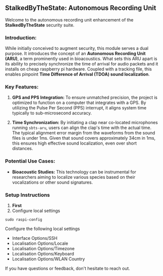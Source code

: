 ## StalkedByTheState: Autonomous Recording Unit 

Welcome to the autonomous recording unit enhancement of the **StalkedByTheState** security suite.

### Introduction:
While initially conceived to augment security, this module serves a dual purpose. It introduces the concept of an **Autonomous Recording Unit (ARU)**, a term prominently used in bioacoustics. What sets this ARU apart is its ability to precisely synchronize the time of arrival for audio packets and it installs on cheap raspberry pi hardware. Coupled with a tracking file, this enables pinpoint **Time Difference of Arrival (TDOA) sound localization**.

### Key Features:

1. **GPS and PPS Integration:** To ensure unmatched precision, the project is optimized to function on a computer that integrates with a GPS. By utilizing the Pulse Per Second (PPS) interrupt, it aligns system time typically to sub-microsecond accuracy.
   
2. **Time Synchronization:** By initiating a clap near co-located microphones running `sbts-aru`, users can align the clap's time with the actual time. The typical alignment error margin from the waveforms from the sound files is under 1ms. Given that sound covers approximately 34cm in 1ms, this ensures high effective sound localization, even over short distances.

### Potential Use Cases:
- **Bioacoustic Studies:** This technology can be instrumental for researchers aiming to localize various species based on their vocalizations or other sound signatures.

### Setup Instructions

1. **First**
2. Configure local settings

```
sudo raspi-config
```
Configure the following local settings
- Interface Options/SSH
- Localisation Options/Locale
- Localisation Options/Timezone
- Localisation Options/Keyboard
- Localisation Options/WLAN Country

If you have questions or feedback, don't hesitate to  reach out.
